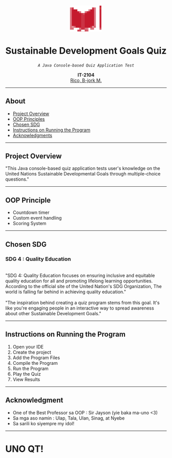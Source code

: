 <p align = "center" dir = "auto">
<img src="https://github.com/Zomoi/Final-Proj-in-OOP/blob/33f0d5ec3c96293fab262293d4aae986d9cb0cb1/output-onlinepngtools.png" width="100">
</p>

<h1 align = "center" tabindex="-1" class="heading element" dir="auto">Sustainable Development Goals Quiz</h1>
<p align = "center" dir= "auto">
<em>
<code>A Java Console-based Quiz Application Test</code>
</em>
</p>
<p align = "center" dir="auto">
  <b>IT-2104</b>
  <br>
  <a href="https://github.com/Zomoi">
  Rico, B-jork M.
  </a>
</p>
<hr></hr>
<h2>About</h2>
<ul dir="auto">
  <li>
    <a href="#-project-overview">Project Overview</a>
  </li>
  <li>
    <a href="#-OOP-principles">OOP Principles</a>
  </li>
  <li>
    <a href="#-SDG">Chosen SDG</a>
  </li>  
  <li>
    <a href="#-instructions">Instructions on Running the Program</a>
  </li>
  <li>
    <a href="#-acknowledgment">Acknowledgments</a>
  </li>
</ul>
<hr></hr>
<div class ="markdown-heading" dir="auto">
  <h2 tabindex="-1" class="heading-element" dir="auto">Project Overview</h2>
</div>
<p dir = "auto">
  "This Java console-based quiz application tests user's knowledge on the United Nations Sustainable Developmental Goals through multiple-choice questions." 
</p>
<hr></hr>
<div class ="markdown-heading" dir="auto">
  <h2 tabindex="-1" class="heading-element" dir="auto">OOP Principle</h2>
</div>
<ul dir = "auto">
  <li>Countdown timer</li>
  <li>Custom event handling</li>
  <li>Scoring System</li>
</ul>
<hr></hr>
<div class ="markdown-heading" dir="auto">
  <h2 tabindex="-1" class="heading-element" dir="auto">Chosen SDG</h2>
</div>
<p dir = "auto">
  <h3>SDG 4 : Quality Education</h3><br>
  "SDG 4: Quality Education focuses on ensuring inclusive and equitable quality education for all and promoting lifelong learning opportunities. According to the official site of the United Nation's SDG Organization, The world is falling far behind in achieving quality education."
  <br>
  <br>
  "The inspiration behind creating a quiz program stems from this goal. It's like you're engaging people in an interactive way to spread awareness about other Sustainable Development Goals."
</p>
<hr></hr>
<div class ="markdown-heading" dir="auto">
  <h2 tabindex="-1" class="heading-element" dir="auto">Instructions on Running the Program</h2>
</div>
<ol dir = "auto">
  <li>Open your IDE</li>
  <li>Create the project</li>
  <li>Add the Program Files</li>
  <li>Compile the Program</li>
  <li>Run the Program</li>
  <li>Play the Quiz</li>
  <li>View Results</li>
</ol>
<hr></hr>
<div class ="markdown-heading" dir="auto">
  <h2 tabindex="-1" class="heading-elemen" dir="auto">Acknowledgment</h2>
</div>
<ul>
  <li>One of the Best Professor sa OOP : Sir Jayson (yie baka ma-uno <3)</li>
  <li>Sa mga aso namin : Ulap, Tala, Ulan, Sinag, at Nyebe</li>
  <li>Sa sarili ko siyempre my idol!</li>
</ul>
<hr></hr>
<h1>UNO QT!</h1>

